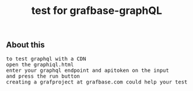<h1 align="center">
  test for grafbase-graphQL
  <img src="" alt=""> 
</h1>

&nbsp;
## About this ##
<pre>
to test graphql with a CDN
open the graphiql.html 
enter your graphql endpoint and apitoken on the input 
and press the run button
creating a grafproject at grafbase.com could help your test 
</pre>
